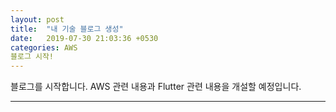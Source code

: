```yaml
---
layout: post
title:  "내 기술 블로그 생성"
date:   2019-07-30 21:03:36 +0530
categories: AWS
블로그 시작!
---
```

블로그를 시작합니다. AWS 관련 내용과 Flutter 관련 내용을 개설할 예정입니다.


- - -



